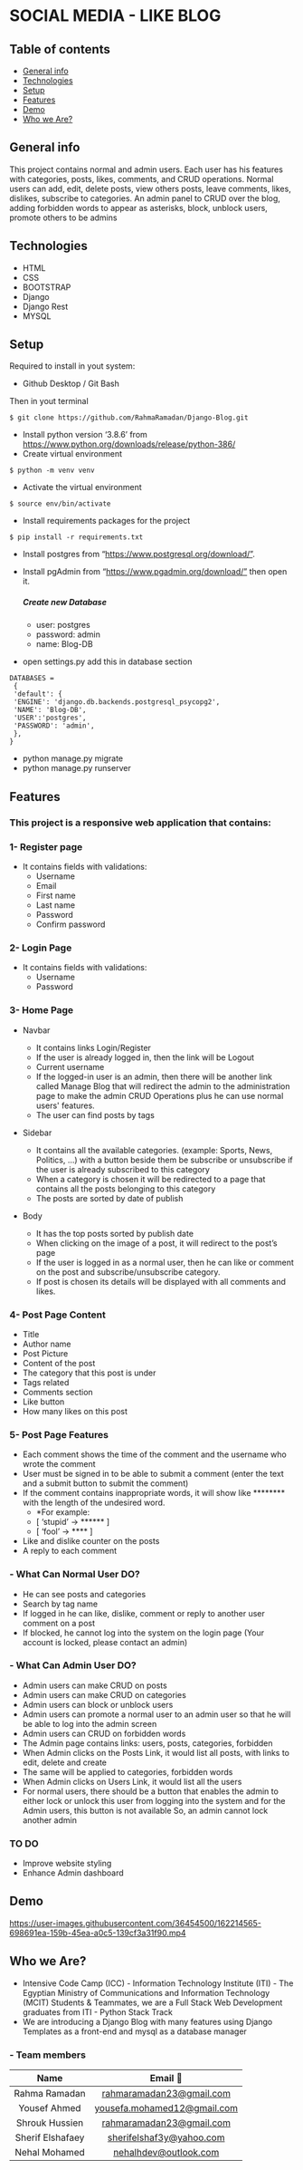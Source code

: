 # SOCIAL MEDIA - LIKE BLOG
## Table of contents
* [General info](#general-info)
* [Technologies](#technologies)
* [Setup](#setup)
* [Features](#features)
* [Demo](#demo)
* [Who we Are?](#who-we-are)

## General info
This project contains normal and admin users. Each user has his features
with categories, posts, likes, comments, and CRUD operations.
Normal users can add, edit, delete posts, view others posts, leave
comments, likes, dislikes, subscribe to categories. An admin panel to
CRUD over the blog, adding forbidden words to appear as asterisks,
block, unblock users, promote others to be admins

## Technologies
- HTML
- CSS 
- BOOTSTRAP
- Django
- Django Rest
- MYSQL

## Setup
Required to install in yout system:
- Github Desktop / Git Bash

Then in yout terminal
```
$ git clone https://github.com/RahmaRamadan/Django-Blog.git
```
- Install python version ‘3.8.6’ from https://www.python.org/downloads/release/python-386/
- Create virtual environment
```
$ python -m venv venv
```
- Activate the virtual environment
```
$ source env/bin/activate
```
- Install requirements packages for the project
```
$ pip install -r requirements.txt
```
- Install postgres from “https://www.postgresql.org/download/”.
- Install pgAdmin from “https://www.pgadmin.org/download/” then open it.
	##### Create new Database 
	* user: postgres
  * password: admin 
  * name: Blog-DB
  
- open settings.py add this in database section
 ```
DATABASES = 
  {
  'default': {
  'ENGINE': 'django.db.backends.postgresql_psycopg2',
  'NAME': 'Blog-DB',
  'USER':'postgres',
  'PASSWORD': 'admin',
  },
}  
```
- python manage.py migrate
- python manage.py runserver

## Features
### This project is a responsive web application that contains:
### 1- Register page 
- It contains fields with validations:
  * Username
  * Email
  * First name
  * Last name 
  * Password
  * Confirm password
  
 ### 2- Login Page 
- It contains fields with validations:
  * Username
  * Password
  
### 3- Home Page 
- Navbar 
  * It contains links Login/Register
  * If the user is already logged in, then the link will be Logout
  * Current username
  * If the logged-in user is an admin, then there will be another link called Manage Blog that will redirect the admin to the administration page to make the admin CRUD Operations plus he can use normal users' features.
  * The user can find posts by tags 
  
- Sidebar
  * It contains all the available categories. (example: Sports, News, Politics, ...) with a button beside them be subscribe or unsubscribe if the user is already   subscribed to this category
  * When a category is chosen it will be redirected to a page that contains all the posts belonging to this category
  * The posts are sorted by date of publish
  
- Body 
   * It has the top posts sorted by publish date
   * When clicking on the image of a post, it will redirect to the post’s page
   * If the user is logged in as a normal user, then he can like or comment on the post and subscribe/unsubscribe category.
   * If post is chosen its details will be displayed with all comments and likes.

### 4- Post Page Content
- Title
- Author name
- Post Picture
- Content of the post
- The category that this post is under
- Tags related
- Comments section
- Like button
- How many likes on this post

### 5- Post Page Features 
- Each comment shows the time of the comment and the username who wrote the comment
- User must be signed in to be able to submit a comment (enter the text and a submit button to submit the comment)
- If the comment contains inappropriate words, it will show like ******** with the length of the undesired word. 
  * *For example:
  * [ ‘stupid’ → ****** ]
  * [ ‘fool’ → **** ]
- Like and dislike counter on the posts
- A reply to each comment

### - What Can Normal User DO?
- He can see posts and categories
- Search by tag name
- If logged in he can like, dislike, comment or reply to another user comment on a post
- If blocked, he cannot log into the system on the login page (Your account is locked, please contact an admin)

### - What Can Admin User DO?
- Admin users can make CRUD on posts
- Admin users can make CRUD on categories
- Admin users can block or unblock users
- Admin users can promote a normal user to an admin user so that he will be able to log into the admin screen
- Admin users can CRUD on forbidden words
- The Admin page contains links: users, posts, categories, forbidden
- When Admin clicks on the Posts Link, it would list all posts, with links to edit, delete and create
- The same will be applied to categories, forbidden words
- When Admin clicks on Users Link, it would list all the users
- For normal users, there should be a button that enables the admin to either lock or unlock this user from logging into the system and for the Admin users, this button is not available So, an admin cannot lock another admin

### TO DO
- Improve website styling
- Enhance Admin dashboard

## Demo
https://user-images.githubusercontent.com/36454500/162214565-698691ea-159b-45ea-a0c5-139cf3a31f90.mp4

## Who we Are?
- Intensive Code Camp (ICC) - Information Technology Institute (ITI) - The Egyptian Ministry of Communications and Information Technology (MCIT) Students & Teammates, we are a Full Stack Web Development graduates from ITI - Python Stack Track
- We are introducing a Django Blog with many features using Django Templates as a front-end and mysql as a database manager

### - Team members
| Name | Email 📧| 
| :-----: | :-: |
| Rahma Ramadan | rahmaramadan23@gmail.com |
| Yousef Ahmed | yousefa.mohamed12@gmail.com |
| Shrouk Hussien | rahmaramadan23@gmail.com |
| Sherif Elshafaey | sherifelshaf3y@yahoo.com |
| Nehal Mohamed | nehalhdev@outlook.com |

